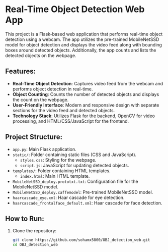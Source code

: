 # Real-Time Object Detection Web App

This project is a Flask-based web application that performs real-time object detection using a webcam. The app utilizes the pre-trained MobileNetSSD model for object detection and displays the video feed along with bounding boxes around detected objects. Additionally, the app counts and lists the detected objects on the webpage.

## Features:
- **Real-Time Object Detection**: Captures video feed from the webcam and performs object detection in real-time.
- **Object Counting**: Counts the number of detected objects and displays the count on the webpage.
- **User-Friendly Interface**: Modern and responsive design with separate sections for the video feed and detected objects.
- **Technology Stack**: Utilizes Flask for the backend, OpenCV for video processing, and HTML/CSS/JavaScript for the frontend.

## Project Structure:
- `app.py`: Main Flask application.
- `static/`: Folder containing static files (CSS and JavaScript).
  - `styles.css`: Styling for the webpage.
  - `script.js`: JavaScript for updating detected objects.
- `templates/`: Folder containing HTML templates.
  - `index.html`: Main HTML template.
- `MobileNetSSD_deploy.prototxt.txt`: Configuration file for the MobileNetSSD model.
- `MobileNetSSD_deploy.caffemodel`: Pre-trained MobileNetSSD model.
- `haarcascade_eye.xml`: Haar cascade for eye detection.
- `haarcascade_frontalface_default.xml`: Haar cascade for face detection.

## How to Run:
1. Clone the repository:
   ```bash
   git clone https://github.com/sohamx5800/OBJ_detection_web.git
   cd OBJ_detection_web
